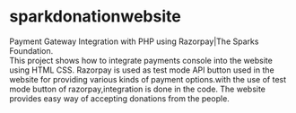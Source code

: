 # sparkdonationwebsite
Payment Gateway Integration with PHP using Razorpay|The Sparks Foundation.   
This project shows how to integrate payments console into the website using HTML CSS.
Razorpay is used as test mode API button used in the website for providing various kinds
of payment options.with the use of test mode button of razorpay,integration is done in the code.
The website provides easy way of accepting donations from the people.
